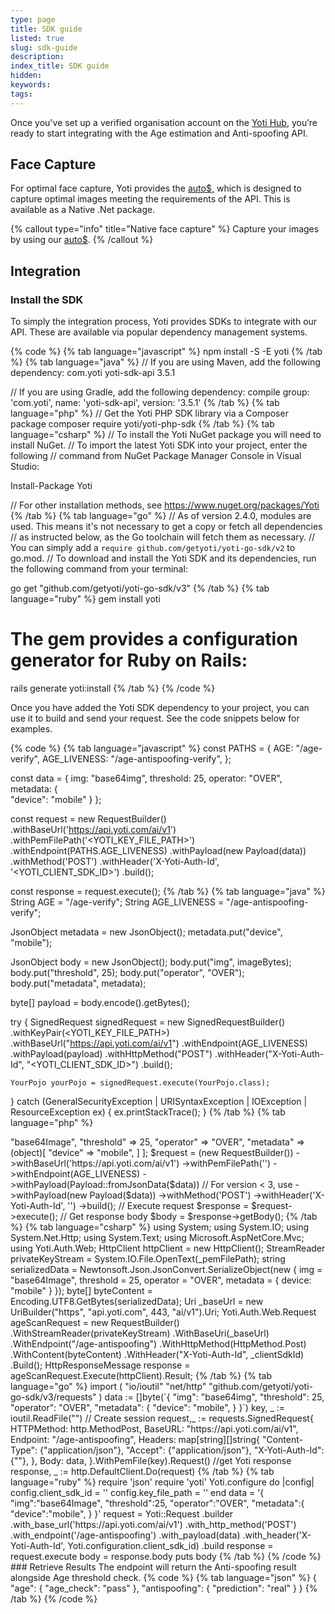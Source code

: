 ```yaml
---
type: page
title: SDK guide
listed: true
slug: sdk-guide
description: 
index_title: SDK guide
hidden: 
keywords: 
tags: 
---
```


Once you've set up a verified organisation account on the [Yoti Hub](https://hub.yoti.com/), you’re ready to start integrating with the Age estimation and Anti-spoofing API.

## Face Capture

For optimal face capture, Yoti provides the [auto$](/age-estimation-verify/face-capture-module-fcm)[,](https://app.developerhub.io/yoti-developer-documentation/v8.0/ai-services-terminals/face-c) which is designed to capture optimal images meeting the requirements of the API. This is available as a Native .Net package.

{% callout type="info" title="Native face capture" %}
Capture your images by using our [auto$](/age-estimation-verify/face-capture-module-fcm).
{% /callout %}

## Integration

### Install the SDK

To simply the integration process, Yoti provides SDKs to integrate with our API. These are available via popular dependency management systems.

{% code %}
{% tab language="javascript" %}
npm install -S -E yoti
{% /tab %}
{% tab language="java" %}
// If you are using Maven, add the following dependency:
<dependency>
    <groupId>com.yoti</groupId>
    <artifactId>yoti-sdk-api</artifactId>
    <version>3.5.1</version>
</dependency>

// If you are using Gradle, add the following dependency:
compile group: 'com.yoti', name: 'yoti-sdk-api', version: '3.5.1'
{% /tab %}
{% tab language="php" %}
// Get the Yoti PHP SDK library via a Composer package
composer require yoti/yoti-php-sdk
{% /tab %}
{% tab language="csharp" %}
// To install the Yoti NuGet package you will need to install NuGet.
// To import the latest Yoti SDK into your project, enter the following
// command from NuGet Package Manager Console in Visual Studio:

Install-Package Yoti

// For other installation methods, see https://www.nuget.org/packages/Yoti
{% /tab %}
{% tab language="go" %}
// As of version 2.4.0, modules are used. This means it's not necessary to get a copy or fetch all dependencies 
// as instructed below, as the Go toolchain will fetch them as necessary. 
// You can simply add a `require github.com/getyoti/yoti-go-sdk/v2` to go.mod.
// To download and install the Yoti SDK and its dependencies, run the following command from your terminal:

go get "github.com/getyoti/yoti-go-sdk/v3"
{% /tab %}
{% tab language="ruby" %}
gem install yoti

# The gem provides a configuration generator for Ruby on Rails:

rails generate yoti:install
{% /tab %}
{% /code %}

Once you have added the Yoti SDK dependency to your project, you can use it to build and send your request. See the code snippets below for examples.

{% code %}
{% tab language="javascript" %}
const PATHS = {
    AGE: "/age-verify",
    AGE_LIVENESS: "/age-antispoofing-verify",
};

const data = {
    img: "base64img",
    threshold: 25,
    operator: "OVER",
    metadata: {        
        "device": "mobile"
    }
};

const request = new RequestBuilder()
    .withBaseUrl('https://api.yoti.com/ai/v1')
    .withPemFilePath('<YOTI_KEY_FILE_PATH>')
    .withEndpoint(PATHS.AGE_LIVENESS)
    .withPayload(new Payload(data))
    .withMethod('POST')
    .withHeader('X-Yoti-Auth-Id', '<YOTI_CLIENT_SDK_ID>')
    .build();

const response = request.execute();
{% /tab %}
{% tab language="java" %}
String AGE = "/age-verify";
String AGE_LIVENESS = "/age-antispoofing-verify";

JsonObject metadata = new JsonObject();
metadata.put("device", "mobile");

JsonObject body = new JsonObject();
body.put("img", imageBytes);
body.put("threshold", 25);
body.put("operator", "OVER");
body.put("metadata", metadata);

byte[] payload = body.encode().getBytes();

try {
    SignedRequest signedRequest = new SignedRequestBuilder()
        .withKeyPair(<YOTI_KEY_FILE_PATH>)
        .withBaseUrl("https://api.yoti.com/ai/v1")
        .withEndpoint(AGE_LIVENESS)
        .withPayload(payload)
        .withHttpMethod("POST")
				.withHeader("X-Yoti-Auth-Id", "<YOTI_CLIENT_SDK_ID>")
        .build();

    YourPojo yourPojo = signedRequest.execute(YourPojo.class);
}  catch (GeneralSecurityException | URISyntaxException | IOException | ResourceException ex) {
    ex.printStackTrace();
}
{% /tab %}
{% tab language="php" %}
<?php
use Yoti\Http\RequestBuilder;
use Yoti\Http\Payload;

define("AGE_", "/age-verify");
define("AGE_LIVENESS", "/age-antispoofing-verify");

$data = (object)[
  "img" => "base64Image",
  "threshold" => 25,
  "operator" => "OVER",
  "metadata" => (object)[
    "device" => "mobile",
  ]
];

$request = (new RequestBuilder())
    ->withBaseUrl('https://api.yoti.com/ai/v1')
    ->withPemFilePath('<YOTI_KEY_FILE_PATH>')
    ->withEndpoint(AGE_LIVENESS)
    ->withPayload(Payload::fromJsonData($data)) // For version < 3, use ->withPayload(new Payload($data))
    ->withMethod('POST')
    ->withHeader('X-Yoti-Auth-Id', '<YOTI_CLIENT_SDK_ID>')
    ->build();

// Execute request
$response = $request->execute();

// Get response body
$body = $response->getBody();
{% /tab %}
{% tab language="csharp" %}
using System;
using System.IO;
using System.Net.Http;
using System.Text;
using Microsoft.AspNetCore.Mvc;
using Yoti.Auth.Web;

HttpClient httpClient = new HttpClient();
StreamReader privateKeyStream = System.IO.File.OpenText(_pemFilePath);

string serializedData = Newtonsoft.Json.JsonConvert.SerializeObject(new
{
	img = "base64Image",
	threshold = 25,
	operator = "OVER",
  metadata = {        
    device: "mobile"
  }
});

byte[] byteContent = Encoding.UTF8.GetBytes(serializedData);

Uri _baseUrl = new UriBuilder("https", "api.yoti.com", 443, "ai/v1").Uri;

Yoti.Auth.Web.Request ageScanRequest = new RequestBuilder()
  .WithStreamReader(privateKeyStream)
  .WithBaseUri(_baseUrl)
  .WithEndpoint("/age-antispoofing")
  .WithHttpMethod(HttpMethod.Post)
  .WithContent(byteContent)
  .WithHeader("X-Yoti-Auth-Id", _clientSdkId)
  .Build();

HttpResponseMessage response = ageScanRequest.Execute(httpClient).Result;
{% /tab %}
{% tab language="go" %}
import (
    "io/ioutil"
    "net/http"
    "github.com/getyoti/yoti-go-sdk/v3/requests"
)

  data := []byte(`{
    "img": "base64img",
    "threshold": 25,
    "operator": "OVER",
    "metadata": {
      "device": "mobile",
    }
  }`)

  key, _ := ioutil.ReadFile("<YOTI_KEY_FILE_PATH>")

  // Create session
  request,_ := requests.SignedRequest{
    HTTPMethod: http.MethodPost,
    BaseURL:    "https://api.yoti.com/ai/v1",
    Endpoint:   "/age-antispoofing",
    Headers: map[string][]string{
      "Content-Type": {"application/json"},
      "Accept":       {"application/json"},
      "X-Yoti-Auth-Id":{"<YOTI_CLIENT_SDK_ID>"},
    },
    Body: data,
  }.WithPemFile(key).Request()

	//get Yoti response
	response, _ := http.DefaultClient.Do(request)
{% /tab %}
{% tab language="ruby" %}
require 'json'
require 'yoti'

Yoti.configure do |config|
  config.client_sdk_id = '<YOTI_CLIENT_SDK_ID>'
  config.key_file_path = '<YOTI_KEY_FILE_PATH>'
end

data = '{
  "img":"base64Image",
  "threshold":25,
  "operator":"OVER",
  "metadata":{
    "device":"mobile",
   }
}'

request = Yoti::Request
          .builder
          .with_base_url('https://api.yoti.com/ai/v1')
          .with_http_method('POST')
          .with_endpoint('/age-antispoofing')
          .with_payload(data)
          .with_header('X-Yoti-Auth-Id', Yoti.configuration.client_sdk_id)
          .build
response = request.execute
body = response.body
puts body
{% /tab %}
{% /code %}

### Retrieve Results

The endpoint will return the Anti-spoofing result alongside Age threshold check.

{% code %}
{% tab language="json" %}
{
    "age": {
        "age_check": "pass"
    },
    "antispoofing": {
        "prediction": "real"
    }
}
{% /tab %}
{% /code %}